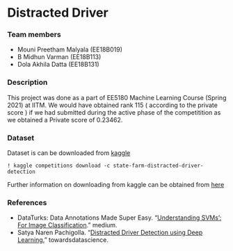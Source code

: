 # Distracted Driver 
### Team members

- Mouni Preetham Malyala (EE18B019)
- B Midhun Varman (EE18B113)
- Dola Akhila Datta (EE18B131)

### Description
This project was done as a part of EE5180 Machine Learning Course (Spring 2021) at IITM. We would have obtained rank 115 ( according to the private score ) if we had submitted during the active phase of the competitition as we obtained a Private score of 0.23462.

### Dataset
Dataset is can be downloaded from [kaggle](https://www.kaggle.com/c/state-farm-distracted-driver-detection)
```
! kaggle competitions download -c state-farm-distracted-driver-detection
```
Further information on downloading from kaggle can be obtained from [here](https://www.kaggle.com/docs/api)

### References

- DataTurks: Data Annotations Made Super Easy. “[Understanding SVMs’: For Image Classification](https://medium.com/@dataturks/understanding-svms-for-image-classification-cf4f01232700).” medium.
- Satya Naren Pachigolla. “[Distracted Driver Detection using Deep Learning.](https://towardsdatascience.com/distracted-driver-detection-using-deep-learning-e893715e02a4)” towardsdatascience.
